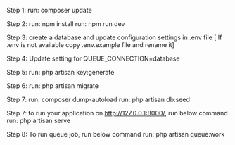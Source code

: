 Step 1:
run: composer update

Step 2:
run: npm install
run: npm run dev

Step 3:
create a database and update configuration settings in .env file [ If .env is not available copy .env.example file and rename it]

Step 4:
Update setting for QUEUE_CONNECTION=database


Step 5:
run: php artisan key:generate

Step 6:
run: php artisan migrate

Step 7:
run: composer dump-autoload
run: php artisan db:seed

Step 7: to run your application on http://127.0.0.1:8000/, run below command
run: php artisan serve

Step 8: To run queue job, run below command
run: php artisan queue:work
